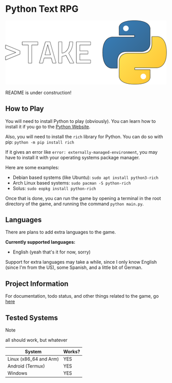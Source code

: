 # Python Text RPG

![logo](/assets/python_text_adventure_logo_small.png)

README is under construction!

## How to Play

You will need to install Python to play (obviously). You can learn how to install it if you go to the [Python Website](https://www.python.org/).

Also, you will need to install the `rich` library for Python. You can do so with pip: `python -m pip install rich`

If it gives an error like `error: externally-managed-environment`, you may have to install it with your operating systems package manager.

Here are some examples:

- Debian based systems (like Ubuntu): `sudo apt install python3-rich`
- Arch Linux based systems: `sudo pacman -S python-rich`
- Solus: `sudo eopkg install python-rich`

Once that is done, you can run the game by opening a terminal in the root directory of the game, and running the command `python main.py`.

## Languages

There are plans to add extra languages to the game.

**Currently supported languages:**

- English (yeah that's it for now, sorry)

Support for extra languages may take a while, since I only know English (since I'm from the US), some Spanish, and a little bit of German.

## Project Information

For documentation, todo status, and other things related to the game, go [here](https://app.capacities.io/home/2da39670-4d4f-4b7b-b977-ac506c090794)

## Tested Systems

> [!NOTE]
> all should work, but whatever

| **System**             | **Works?** |
| ---------------------- | ---------- |
| Linux (x86_64 and Arm) | YES        |
| Android (Termux)       | YES        |
| Windows                | YES        |